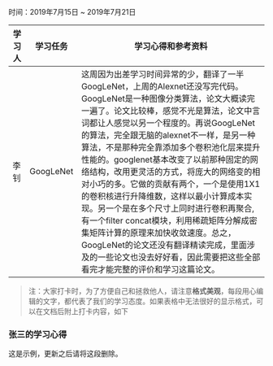 时间：2019年7月15日 ~ 2019年7月21日

学习人|学习任务|学习心得和参考资料
------ | ------ | ------ 
李钊 | GoogLeNet | 这周因为出差学习时间异常的少，翻译了一半GoogLeNet，上周的Alexnet还没写完代码。GoogLeNet是一种图像分类算法，论文大概读完一遍了。论文比较棒，感觉不光是算法，论文中言词都让人感觉以另一个程度的。再说GoogLeNet的算法，完全跟无脑的alexnet不一样，是另一种算法，不是那种完全靠添加多个卷积池化层来提升性能的。googlenet基本改变了以前那种固定的网络结构，改用更灵活的方式，将庞大的网络变的相对小巧的多。它做的贡献有两个，一个是使用1X1的卷积核进行升降维数，这样以最小计算成本实现。另一个是在多个尺寸上同时进行卷积再聚合,有一个filter concat模块，利用稀疏矩阵分解成密集矩阵计算的原理来加快收敛速度。总之，GoogLeNet的论文还没有翻译精读完成，里面涉及的一些论文也没去好好看，因此需要把这些全部看完才能完整的评价和学习这篇论文。

> 注：大家打卡时，为了方便自己和拯救他人，请注意**格式美观**，每段用心编辑的文字，都代表了我们的学习态度。如果表格中无法很好的显示格式，可以在文档后附上打卡内容，如下

### 张三的学习心得
这是示例，更新之后请将这段删除。
